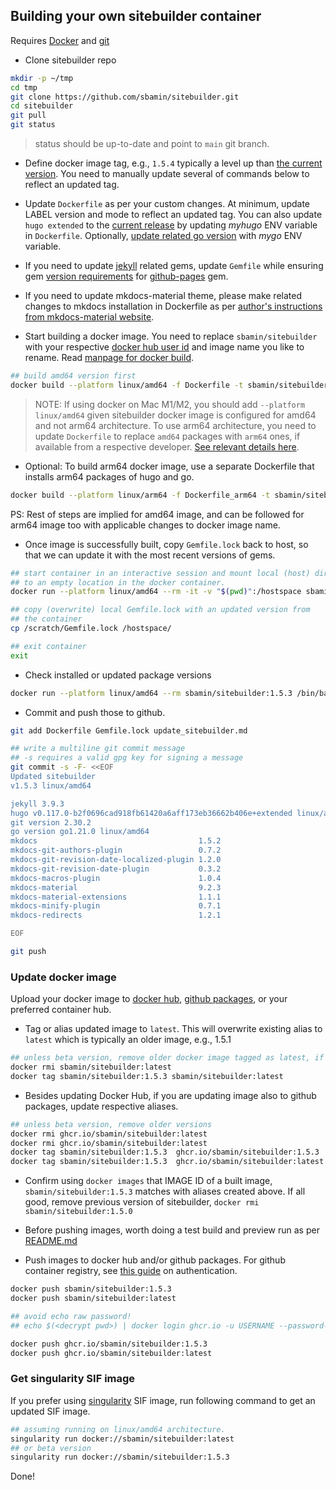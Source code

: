 ## Building your own sitebuilder container

Requires [Docker](https://www.docker.com) and [git](https://git-scm.com)

*   Clone sitebuilder repo

```sh
mkdir -p ~/tmp
cd tmp
git clone https://github.com/sbamin/sitebuilder.git
cd sitebuilder
git pull
git status
```

>status should be up-to-date and point to `main` git branch.

*   Define docker image tag, e.g., `1.5.4` typically a level up than [the current version](https://hub.docker.com/r/sbamin/sitebuilder/tags). You need to manually update several of commands below to reflect an updated tag.

*   Update `Dockerfile` as per your custom changes. At minimum, update LABEL version and mode to reflect an updated tag. You can also update `hugo extended` to the [current release](https://github.com/gohugoio/hugo/releases) by updating *myhugo* ENV variable in `Dockerfile`. Optionally, [update related go version](https://go.dev/dl) with *mygo* ENV variable.

*   If you need to update [jekyll](https://jekyllrb.com/) related gems, update `Gemfile` while ensuring gem [version requirements](https://pages.github.com/versions/) for [github-pages](https://github.com/github/pages-gem) gem.

*   If you need to update mkdocs-material theme, please make related changes to mkdocs installation in Dockerfile as per [author's instructions from mkdocs-material website](https://squidfunk.github.io/mkdocs-material/upgrade/).

*   Start building a docker image. You need to replace `sbamin/sitebuilder` with your respective [docker hub user id](https://hub.docker.com) and image name you like to rename. Read [manpage for docker build](https://docs.docker.com/engine/reference/commandline/build/).

```sh
## build amd64 version first
docker build --platform linux/amd64 -f Dockerfile -t sbamin/sitebuilder:1.5.4 .
```

>NOTE: If using docker on Mac M1/M2, you should add `--platform linux/amd64` given sitebuilder docker image is configured for amd64 and not arm64 architecture. To use arm64 architecture, you need to update `Dockerfile` to replace `amd64` packages with `arm64` ones, if available from a respective developer. [See relevant details here](https://stackoverflow.com/a/68004485/1243763).

*	Optional: To build arm64 docker image, use a separate Dockerfile that installs arm64 packages of hugo and go.

```sh
docker build --platform linux/arm64 -f Dockerfile_arm64 -t sbamin/sitebuilder:1.5.4_arm64 .
```

PS: Rest of steps are implied for amd64 image, and can be followed for arm64 image too with applicable changes to docker image name.

*   Once image is successfully built, copy `Gemfile.lock` back to host, so that we can update it with the most recent versions of gems.

```sh
## start container in an interactive session and mount local (host) directory
## to an empty location in the docker container.
docker run --platform linux/amd64 --rm -it -v "$(pwd)":/hostspace sbamin/sitebuilder:1.5.4 /bin/bash

## copy (overwrite) local Gemfile.lock with an updated version from 
## the container
cp /scratch/Gemfile.lock /hostspace/

## exit container
exit
```

*   Check installed or updated package versions

```sh
docker run --platform linux/amd64 --rm sbamin/sitebuilder:1.5.3 /bin/bash -c "jekyll --version && hugo version && git version && go version && pip list | grep mkdocs"
```

*   Commit and push those to github.

```sh
git add Dockerfile Gemfile.lock update_sitebuilder.md

## write a multiline git commit message
## -s requires a valid gpg key for signing a message
git commit -s -F- <<EOF
Updated sitebuilder
v1.5.3 linux/amd64

jekyll 3.9.3
hugo v0.117.0-b2f0696cad918fb61420a6aff173eb36662b406e+extended linux/amd64 BuildDate=2023-08-07T12:49:48Z VendorInfo=gohugoio
git version 2.30.2
go version go1.21.0 linux/amd64
mkdocs                                    1.5.2
mkdocs-git-authors-plugin                 0.7.2
mkdocs-git-revision-date-localized-plugin 1.2.0
mkdocs-git-revision-date-plugin           0.3.2
mkdocs-macros-plugin                      1.0.4
mkdocs-material                           9.2.3
mkdocs-material-extensions                1.1.1
mkdocs-minify-plugin                      0.7.1
mkdocs-redirects                          1.2.1

EOF

git push
```

### Update docker image

Upload your docker image to [docker hub](https://www.docker.com), [github packages](https://github.com/features/packages), or your preferred container hub.

*   Tag or alias updated image to `latest`. This will overwrite existing alias to `latest` which is typically an older image, e.g., 1.5.1

```sh
## unless beta version, remove older docker image tagged as latest, if any on local computer.
docker rmi sbamin/sitebuilder:latest
docker tag sbamin/sitebuilder:1.5.3 sbamin/sitebuilder:latest
```

*   Besides updating Docker Hub, if you are updating image also to github packages, update respective aliases.

```sh
## unless beta version, remove older versions
docker rmi ghcr.io/sbamin/sitebuilder:latest
docker rmi ghcr.io/sbamin/sitebuilder:latest
docker tag sbamin/sitebuilder:1.5.3  ghcr.io/sbamin/sitebuilder:1.5.3
docker tag sbamin/sitebuilder:1.5.3  ghcr.io/sbamin/sitebuilder:latest
```

*   Confirm using `docker images` that IMAGE ID of a built image, `sbamin/sitebuilder:1.5.3` matches with aliases created above. If all good, remove previous version of sitebuilder, `docker rmi sbamin/sitebuilder:1.5.0`

*   Before pushing images, worth doing a test build and preview run as per [README.md](README.md)

*   Push images to docker hub and/or github packages. For github container registry, see [this guide](https://docs.github.com/en/packages/working-with-a-github-packages-registry/working-with-the-container-registry) on authentication.

```sh
docker push sbamin/sitebuilder:1.5.3
docker push sbamin/sitebuilder:latest

## avoid echo raw password!
## echo $(<decrypt pwd>) | docker login ghcr.io -u USERNAME --password-stdin

docker push ghcr.io/sbamin/sitebuilder:1.5.3
docker push ghcr.io/sbamin/sitebuilder:latest
```

### Get singularity SIF image

If you prefer using [singularity](https://docs.sylabs.io/guides/3.5/user-guide/singularity_and_docker.html) SIF image, run following command to get an updated SIF image.

```sh
## assuming running on linux/amd64 architecture.
singularity run docker://sbamin/sitebuilder:latest
## or beta version
singularity run docker://sbamin/sitebuilder:1.5.3
```

Done!
